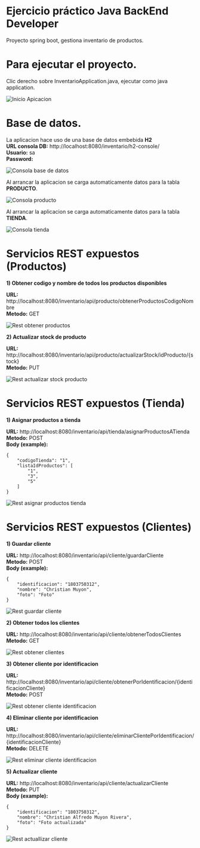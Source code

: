 Ejercicio práctico Java BackEnd Developer
================================

Proyecto spring boot, gestiona inventario de productos. 

Para ejecutar el proyecto.
==========================

Clic derecho sobre InventarioApplication.java, ejecutar como java application.

![Inicio Apicacion](/capturas/aplicacion.png)

Base de datos.
==========================

La aplicacion hace uso de una base de datos embebida **H2**
<br />
**URL consola DB:** http://localhost:8080/inventario/h2-console/
<br />
**Usuario:** sa
<br />
**Password:** 

![Consola base de datos](/capturas/consolaDB.png)

Al arrancar la aplicacion se carga automaticamente datos para la tabla **PRODUCTO**.

![Consola producto](/capturas/productoDB.png)

Al arrancar la aplicacion se carga automaticamente datos para la tabla **TIENDA**.

![Consola tienda](/capturas/tiendaDB.png)

Servicios REST expuestos (Productos)
==========================

**1) Obtener codigo y nombre de todos los productos disponibles**

**URL:** http://localhost:8080/inventario/api/producto/obtenerProductosCodigoNombre
<br />**Metodo:** GET

![Rest obtener productos](/capturas/obtenerProductos.png)

**2) Actualizar stock de producto**

**URL:** http://localhost:8080/inventario/api/producto/actualizarStock/idProducto/{stock}
<br />**Metodo:** PUT

![Rest actualizar stock producto](/capturas/actualizarStock.png)

Servicios REST expuestos (Tienda)
==========================

**1) Asignar productos a tienda**

**URL:** http://localhost:8080/inventario/api/tienda/asignarProductosATienda
<br />**Metodo:** POST
<br />**Body (example):**
<br />
```
{
    "codigoTienda": "1",
    "listaIdProductos": [
        "1",
        "3",
        "5"
    ]
}
````

![Rest asignar productos tienda](/capturas/asignarProductosTienda.png)

Servicios REST expuestos (Clientes)
==========================

**1) Guardar cliente**

**URL:** http://localhost:8080/inventario/api/cliente/guardarCliente
<br />**Metodo:** POST
<br />**Body (example):**
<br />
```
{
    "identificacion": "1803750312",
    "nombre": "Christian Muyon",
    "foto": "Foto"
}
````

![Rest guardar cliente](/capturas/guardarCliente.png)

**2) Obtener todos los clientes**

**URL:** http://localhost:8080/inventario/api/cliente/obtenerTodosClientes
<br />**Metodo:** GET

![Rest obtener clientes](/capturas/obtenerTodosClientes.png)


**3) Obtener cliente por identificacion**

**URL:** http://localhost:8080/inventario/api/cliente/obtenerPorIdentificacion/{identificacionCliente}
<br />**Metodo:** POST

![Rest obtener cliente identificacion](/capturas/obtenerClienteIdentificacion.png)

**4) Eliminar cliente por identificacion**

**URL:** http://localhost:8080/inventario/api/cliente/eliminarClientePorIdentificacion/{identificacionCliente}
<br />**Metodo:** DELETE

![Rest eliminar cliente identificacion](/capturas/eliminarCliente.png)

**5) Actualizar cliente**

**URL:** http://localhost:8080/inventario/api/cliente/actualizarCliente
<br />**Metodo:** PUT
<br />**Body (example):**
<br />
```
{
    "identificacion": "1803750312",
    "nombre": "Christian Alfredo Muyon Rivera",
    "foto": "Foto actualizada"
}
````

![Rest actuallizar cliente](/capturas/actualizarCliente.png)